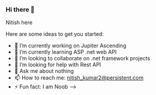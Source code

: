 ### Hi there 👋
Nitish here

Here are some ideas to get you started:

- 🔭 I’m currently working on Jupiter Ascending
- 🌱 I’m currently learning ASP .net web API
- 👯 I’m looking to collaborate on .net framework projects
- 🤔 I’m looking for help with Rest API
- 💬 Ask me about nothing
- 📫 How to reach me: nitish_kumar2@persistent.com
- ⚡ Fun fact: I am Noob
-->
